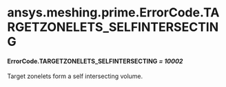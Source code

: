 # ansys.meshing.prime.ErrorCode.TARGETZONELETS_SELFINTERSECTING



#### ErrorCode.TARGETZONELETS_SELFINTERSECTING *= 10002*

Target zonelets form a self intersecting volume.

<!-- !! processed by numpydoc !! -->
